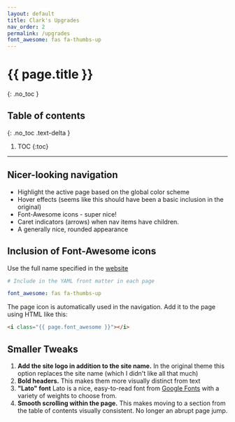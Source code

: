 ```yaml
---
layout: default
title: Clark's Upgrades
nav_order: 2
permalink: /upgrades
font_awesome: fas fa-thumbs-up
---
```


# <i class="{{ page.font_awesome }}"></i> {{ page.title }}
{: .no_toc }

## Table of contents
{: .no_toc .text-delta }

1. TOC
{:toc}

---

## Nicer-looking navigation
- Highlight the active page based on the global color scheme
- Hover effects (seems like this should have been a basic inclusion in the original)
- Font-Awesome icons - super nice!
- Caret indicators (arrows) when nav items have children.
- A generally nice, rounded appearance


## Inclusion of Font-Awesome icons
Use the full name specified in the [website](https://fontawesome.com/icons/thumbs-up?style=solid) 
```yaml
# Include in the YAML front matter in each page

font_awesome: fas fa-thumbs-up
```
The page icon is automatically used in the navigation. Add it to the page using HTML like this:
```html
<i class="{{ page.font_awesome }}"></i>
```

## Smaller Tweaks
1. **Add the site logo in addition to the site name.** In the original theme this option replaces the site name (which I didn't like all that much)
2. **Bold headers.** This makes them more visually distinct from text
3. **"Lato" font** Lato is a nice, easy-to-read font from [Google Fonts](https://fonts.google.com/specimen/Lato) with a variety of weights to choose from.
4. **Smooth scrolling within the page.** This makes moving to a section from the table of contents visually consistent. No longer an abrupt page jump.
